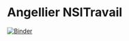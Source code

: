 # Angellier NSITravail
[![Binder](https://mybinder.org/badge_logo.svg)](https://mybinder.org/v2/gh/Angellier-Quenton/NSI_1ere.git/master)
